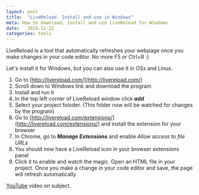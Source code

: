 ```yaml
---
layout: post
title:  "LiveReload. Install and use in Windows"
meta: How to download, install and use LiveReload for Windows.
date:   2015-12-22
categories: tools
---
```

LiveReload is a tool that automatically refreshes your webpage once you make changes in your code editor. No more F5 or Ctrl+R :)

Let's install it for Windows, but you can also use it in OSx and Linux.

1.  Go to [http://livereload.com/](http://livereload.com/)
2. Scroll down to Windows link and download the program
3. Install and run it
4. In the top left corner of LiveReload window click ***add***
5. Select your project foloder. (This folder now will be watched for changes by the program)
6. Go to [http://livereload.com/extensions/](http://livereload.com/extensions/) and install the extension for your browser
7. In Chrome, go to ***Manage Extensions*** and enable *Allow access to file URLs*
8. You should now have a LiveReload icon in your browser extensions panel
9. Click it to enable and watch the magic. Open an HTML file in your project. Once you make a change in your code editor and save, the page will refresh automatically


[YouTube](https://www.youtube.com/watch?v=sUY06rWklXU) video on subject.
